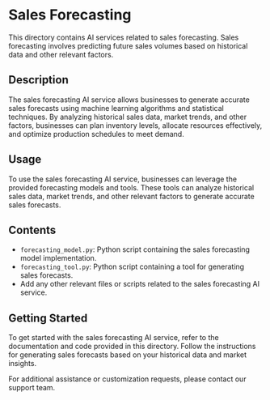 # Sales Forecasting

This directory contains AI services related to sales forecasting. Sales forecasting involves predicting future sales volumes based on historical data and other relevant factors.

## Description

The sales forecasting AI service allows businesses to generate accurate sales forecasts using machine learning algorithms and statistical techniques. By analyzing historical sales data, market trends, and other factors, businesses can plan inventory levels, allocate resources effectively, and optimize production schedules to meet demand.

## Usage

To use the sales forecasting AI service, businesses can leverage the provided forecasting models and tools. These tools can analyze historical sales data, market trends, and other relevant factors to generate accurate sales forecasts.

## Contents

- `forecasting_model.py`: Python script containing the sales forecasting model implementation.
- `forecasting_tool.py`: Python script containing a tool for generating sales forecasts.
- Add any other relevant files or scripts related to the sales forecasting AI service.

## Getting Started

To get started with the sales forecasting AI service, refer to the documentation and code provided in this directory. Follow the instructions for generating sales forecasts based on your historical data and market insights.

For additional assistance or customization requests, please contact our support team.

